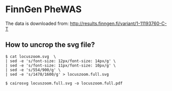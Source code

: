 # FinnGen PheWAS

The data is downloaded from:
http://results.finngen.fi/variant/1-11193760-C-T

## How to uncrop the svg file?

```
$ cat locuszoom.svg  \
| sed -e 's/font-size: 12px/font-size: 14px/g' \
| sed -e 's/font-size: 11px/font-size: 10px/g' \
| sed -e 's/554/900/g' \
| sed -e 's/1478/1600/g' > locuszoom.full.svg

$ cairosvg locuszoom.full.svg -o locuszoom.full.pdf
```
